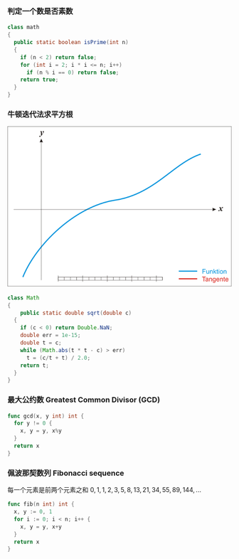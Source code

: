 ### 判定一个数是否素数

```java
class math
{
  public static boolean isPrime(int n)
  {
    if (n < 2) return false;
    for (int i = 2; i * i <= n; i++)
      if (n % i == 0) return false;
    return true;
  }
}
```

### 牛顿迭代法求平方根

![牛顿迭代法示意图](../attachments/NewtonIteration_Ani.gif)

```java
class Math
{
	public static double sqrt(double c)
  {
    if (c < 0) return Double.NaN;
    double err = 1e-15;
    double t = c;
    while (Math.abs(t * t - c) > err)
      t = (c/t + t) / 2.0;
    return t;
  }
}
```

### 最大公约数 Greatest Common Divisor (GCD)

```Go
func gcd(x, y int) int {
  for y != 0 {
    x, y = y, x%y
  }
  return x
}
```

### 佩波那契数列 Fibonacci sequence
每一个元素是前两个元素之和 $0, 1, 1, 2, 3, 5, 8, 13, 21, 34, 55, 89, 144, ...$
```Go
func fib(n int) int {
  x, y := 0, 1
  for i := 0; i < n; i++ {
    x, y = y, x+y
  }
  return x
}
```
